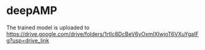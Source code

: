 # deepAMP

The trained model is uploaded to https://drive.google.com/drive/folders/1rtlc8DcBeV6yOxmlXIwjoT6VXuYgaIFg?usp=drive_link
